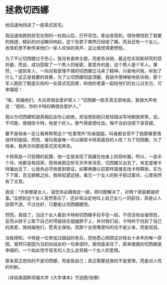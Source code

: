 # 拯救切西娜

他迅速地拐进了一座英式民宅。 

我迅速地跑到民宅左侧的一处假山后，打开背包，拿出收音机，很快便找到了我要的频道，精彩的对话瞬间响起，这个伪君子果然已经结了婚，而且还有一个女儿，收音机里不断传来他们一家人欢快的笑声，这让我觉得更愤怒。 

为了不让切西娜过于伤心，我没有直奔主题，而是告诉她，最近在实验新研究的窃听器，而且，成功窃取了一个男人的秘密，更意外的是，这个男人是个军人。果然，一提到军人，一向对我爱理不理的切西娜立马来了精神，兴奋地问我，听到了什么？这正是我要的效果，为了让切西娜彻底清醒，我装作很神秘地告诉她，那个军人跑到了勘底乐街的一处英式花园里，和他的老婆一起给他们的女儿过生日，可幸福呢！ 

“哦，祝福他们，大兵哥很会爱护家人！”切西娜一脸天真无邪地说。我很大声地说：“是的，你的卡特的确很会爱护人。” 

我以为切西娜知道真相后会伤心欲绝，却没想到她只是轻描淡写地朝我笑笑，说，不可能，我相信卡特，他是个好人。我气得直想吐血，悔不当初没按下录音键。 

要不是母亲一定让我再帮帮这个“吃里爬外”的亲姐姐，叫谁都会受不了她那被爱情烧坏的脑袋，然而，谁叫我是唯一可以揭穿卡特真面目的人呢？为了切西娜，为了母亲，我再次向那座英式民宅奔去。 

卡特真是一只狡猾的狐狸，他一定是发现了我藏在他身上的窃听器，所以，一连半个月，他都没有回家。而母亲那边却天天传来消息，切西娜又出去了，肯定是被卡特骗出去了，让我务必尽快拿到铁证。如果再像以前那样直接去找卡特算账，实为下下策，百无聊赖之际，我举起望远镜，看见一个女人的影子掠过窗帘，心里突然有了主意。 

我说：“大家都是女人，请您务必跟我走一趟，把问题解决了，对两个家庭都是好事。”没想到这个女人竟然答应了，还非常淡定地叫上自己女儿一同前往，真是让人捉摸不透，不过也好，只要能让切西娜醒悟。 

然而，我错了，当这个女人看到卡特和切西娜手拉手在一起，不但没有丝毫愤怒，反而从脖子上取下自己的项链挂在姐姐脖子上，并对我们说，卡特终于找到了自己的真爱，我祝福他们，愿真主保佑。而那个女孩嘴里叫的也不是父亲，而是叔叔。 

当我得知，卡特是一位参加过越战的老兵，而他悉心照顾这对母女十余年的唯一原因，竟然只是因为当初对战友的一句承诺时，我彻底呆住了，原来傻傻的切西娜是幸福的，一个如此信守诺言的人怎么会背叛一个女人的爱情。 

原来真正危险的不是切西娜，而是我自己；真正需要拯救的不是爱情，而是对人性的判断。 

（译自美国斯坦福大学《大学课本》节选图/张翀）